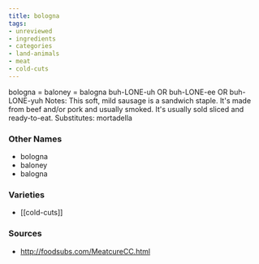```yaml
---
title: bologna
tags:
- unreviewed
- ingredients
- categories
- land-animals
- meat
- cold-cuts
---
```

bologna = baloney = balogna buh-LONE-uh OR buh-LONE-ee OR buh-LONE-yuh Notes: This soft, mild sausage is a sandwich staple. It's made from beef and/or pork and usually smoked. It's usually sold sliced and ready-to-eat. Substitutes: mortadella

### Other Names

* bologna
* baloney
* balogna

### Varieties

* [[cold-cuts]]

### Sources
* http://foodsubs.com/MeatcureCC.html
